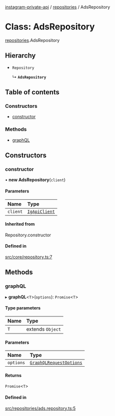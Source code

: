 [instagram-private-api](../../README.md) / [repositories](../../modules/repositories.md) / AdsRepository

# Class: AdsRepository

[repositories](../../modules/repositories.md).AdsRepository

## Hierarchy

- `Repository`

  ↳ **`AdsRepository`**

## Table of contents

### Constructors

- [constructor](AdsRepository.md#constructor)

### Methods

- [graphQL](AdsRepository.md#graphql)

## Constructors

### constructor

• **new AdsRepository**(`client`)

#### Parameters

| Name | Type |
| :------ | :------ |
| `client` | [`IgApiClient`](../index/IgApiClient.md) |

#### Inherited from

Repository.constructor

#### Defined in

[src/core/repository.ts:7](https://github.com/Nerixyz/instagram-private-api/blob/4971f34/src/core/repository.ts#L7)

## Methods

### graphQL

▸ **graphQL**<`T`\>(`options`): `Promise`<`T`\>

#### Type parameters

| Name | Type |
| :------ | :------ |
| `T` | extends `Object` |

#### Parameters

| Name | Type |
| :------ | :------ |
| `options` | [`GraphQLRequestOptions`](../../interfaces/types/GraphQLRequestOptions.md) |

#### Returns

`Promise`<`T`\>

#### Defined in

[src/repositories/ads.repository.ts:5](https://github.com/Nerixyz/instagram-private-api/blob/4971f34/src/repositories/ads.repository.ts#L5)
